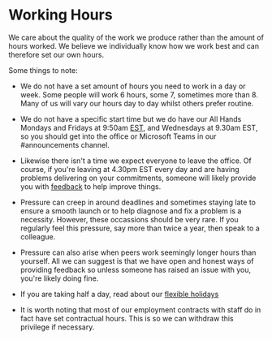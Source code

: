 # Working Hours

We care about the quality of the work we produce rather than the amount of hours worked. We believe we individually know how we work best and can therefore set our own hours.

Some things to note:

- We do not have a set amount of hours you need to work in a day or week. Some people will work 6 hours, some 7, sometimes more than 8. Many of us will vary our hours day to day whilst others prefer routine.

- We do not have a specific start time but we do have our All Hands Mondays and Fridays at 9:50am [EST](https://time.is/EST), and Wednesdays at 9.30am EST, so you should get into the office or Microsoft Teams in our #announcements channel.

- Likewise there isn't a time we expect everyone to leave the office. Of course, if you're leaving at 4.30pm EST every day and are having problems delivering on your commitments, someone will likely provide you with [feedback](https://github.com/scopeweb/handbook/blob/working_hours/policies/continuous_feedback.md) to help improve things.

- Pressure can creep in around deadlines and sometimes staying late to ensure a smooth launch or to help diagnose and fix a problem is a necessity. However, these occassions should be very rare. If you regularly feel this pressure, say more than twice a year, then speak to a colleague.

- Pressure can also arise when peers work seemingly longer hours than yourself. All we can suggest is that we have open and honest ways of providing feedback so unless someone has raised an issue with you, you're likely doing fine.

- If you are taking half a day, read about our [flexible holidays](https://github.com/scopeweb/handbook/blob/master/benefits/flexible_holiday.md)

- It is worth noting that most of our employment contracts with staff do in fact have set contractual hours. This is so we can withdraw this privilege if necessary.
